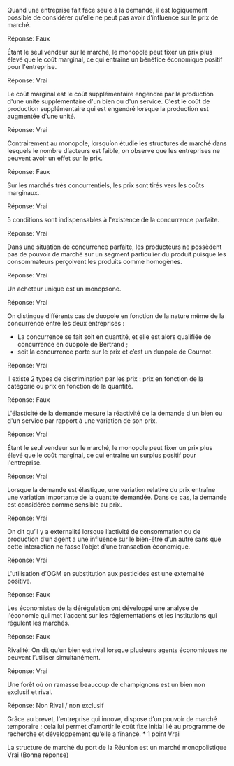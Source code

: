 Quand une entreprise fait face seule à la demande, il est logiquement possible de considérer qu’elle ne peut pas avoir d’influence sur le prix de marché.

Réponse: Faux

Étant le seul vendeur sur le marché, le monopole peut fixer un prix plus élevé que le coût marginal, ce qui entraîne un bénéfice économique positif pour l'entreprise.

Réponse: Vrai

Le coût marginal est le coût supplémentaire engendré par la production d'une unité supplémentaire d'un bien ou d'un service. C'est le coût de production supplémentaire qui est engendré lorsque la production est augmentée d'une unité.

Réponse: Vrai

Contrairement au monopole, lorsqu’on étudie les structures de marché dans lesquels le nombre d’acteurs est faible, on observe que les entreprises ne peuvent avoir un effet sur le prix.

Réponse: Faux

Sur les marchés très concurrentiels, les prix sont tirés vers les coûts marginaux.

Réponse: Vrai

5 conditions sont indispensables à l'existence de la concurrence parfaite.

Réponse: Vrai

Dans une situation de concurrence parfaite, les producteurs ne possèdent pas de pouvoir de marché sur un segment particulier du produit puisque les consommateurs perçoivent les produits comme homogènes.

Réponse: Vrai

Un acheteur unique est un monopsone.

Réponse: Vrai

On distingue différents cas de duopole en fonction de la nature même de la concurrence entre les deux entreprises :

-   La concurrence se fait soit en quantité, et elle est alors qualifiée de concurrence en duopole de Bertrand ;
-   soit la concurrence porte sur le prix et c’est un duopole de Cournot.

Réponse: Vrai

Il existe 2 types de discrimination par les prix : prix en fonction de la catégorie ou prix en fonction de la quantité.

Réponse: Faux

L'élasticité de la demande mesure la réactivité de la demande d'un bien ou d'un service par rapport à une variation de son prix.

Réponse: Vrai

Étant le seul vendeur sur le marché, le monopole peut fixer un prix plus élevé que le coût marginal, ce qui entraîne un surplus positif pour l'entreprise.

Réponse: Vrai

Lorsque la demande est élastique, une variation relative du prix entraîne une variation importante de la quantité demandée. Dans ce cas, la demande est considérée comme sensible au prix.

Réponse: Vrai

On dit qu’il y a externalité lorsque l’activité de consommation ou de production d’un agent a une influence sur le bien-être d’un autre sans que cette interaction ne fasse l’objet d’une transaction économique.

Réponse: Vrai

L'utilisation d'OGM en substitution aux pesticides est une externalité positive.

Réponse: Faux

Les économistes de la dérégulation ont développé une analyse de l'économie qui met l'accent sur les réglementations et les institutions qui régulent les marchés.

Réponse: Faux

Rivalité: On dit qu’un bien est rival lorsque plusieurs agents économiques ne peuvent l’utiliser simultanément.

Réponse: Vrai

Une forêt où on ramasse beaucoup de champignons est un bien non exclusif et rival.

Réponse: Non Rival / non exclusif

Grâce au brevet, l'entreprise qui innove, dispose d’un pouvoir de marché temporaire : cela lui permet d’amortir le coût fixe initial lié au programme de recherche et développement qu’elle a financé. * 1 point Vrai 

La structure de marché du port de la Réunion est un marché monopolistique Vrai (Bonne réponse)